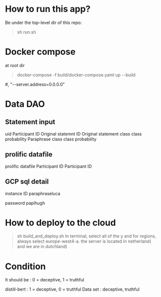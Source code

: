 # How to run this app?
Be under the top-level dir of this repo: 
> sh run.sh

# Docker compose
at root dir
> docker-compose -f build/docker-compose.yaml up --build

#, "--server.address=0.0.0.0"

# Data DAO
##  Statement input
uid     Participant ID  Original statemnt ID    Original statement      class   class probability   Paraphrase      class   class probability

## prolific datafile
prolific datafile
Participant ID  Participant ID


## GCP sql detail
instance ID
paraphraseluca

password
papihugh


# How to deploy to the cloud
> sh build_and_deploy.sh
In terminal, select all of the y
and for regions, always select europe-west4-a.
the server is located in netherland( and we are in dutchland)


# Condition
It should be : 0 = deceptive, 1 = truthful 

distill-bert : 1 = deceptive, 0 = truthful
Data set : deceptive, truthful